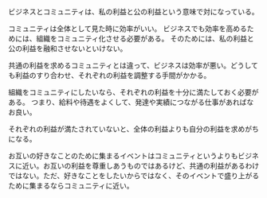 ビジネスとコミュニティは、私の利益と公の利益という意味で対になっている。

コミュニティは全体として見た時に効率がいい。
ビジネスでも効率を高めるためには、組織をコミュニティ化させる必要がある。
そのためには、私の利益と公の利益を融和させないといけない。

共通の利益を求めるコミュニティとは違って、ビジネスは効率が悪い。どうしても利益のすり合わせ、それぞれの利益を調整する手間がかかる。

組織をコミュニティにしたいなら、それぞれの利益を十分に満たしておく必要がある。
つまり、給料や待遇をよくして、発達や実績につながる仕事があればなお良い。

それぞれの利益が満たされていないと、全体の利益よりも自分の利益を求めがちになる。

お互いの好きなことのために集まるイベントはコミュニティというよりもビジネスに近い。お互いの利益を尊重しあうものではあるけど、共通の利益があるわけではない。ただ、好きなことをしたいからではなく、そのイベントで盛り上がるために集まるならコミュニティに近い。
